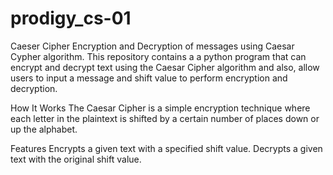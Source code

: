 # prodigy_cs-01
Caeser Cipher
Encryption and Decryption of messages using Caesar Cypher algorithm.
This repository contains a a python program that can encrypt and decrypt text using the Caesar Cipher algorithm and also, allow users to input a message and shift value to perform encryption and decryption.

How It Works
The Caesar Cipher is a simple encryption technique where each letter in the plaintext is shifted by a certain number of places down or up the alphabet.

Features
Encrypts a given text with a specified shift value.
Decrypts a given text with the original shift value.
